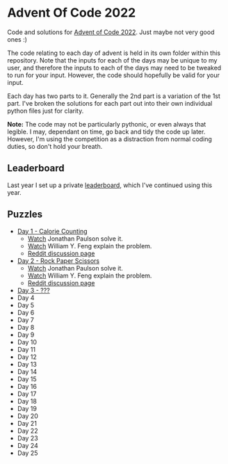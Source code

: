 # Advent Of Code 2022

Code and solutions for [Advent of Code 2022](http://adventofcode.com/2022).
Just maybe not very good ones :)

The code relating to each day of advent is held in its own folder within this
repository. Note that the inputs for each of the days may be unique to my
user, and therefore the inputs to each of the days may need to be tweaked to
run for your input. However, the code should hopefully be valid for your
input.

Each day has two parts to it. Generally the 2nd part is a variation of the 1st
part. I've broken the solutions for each part out into their own individual
python files just for clarity.

**Note:** The code may not be particularly pythonic, or even always that legible.
I may, dependant on time, go back and tidy the code up later. However, I'm
using the competition as a distraction from normal coding duties, so don't
hold your breath.

## Leaderboard

Last year I set up a private [leaderboard](leaderboard.json), which I've continued
using this year.

## Puzzles

  * [Day 1 - Calorie Counting](./day_01/README.md)
    * [Watch](https://www.youtube.com/watch?v=XpkFsqqYi6A) Jonathan Paulson solve it.
    * [Watch](https://www.youtube.com/watch?v=BkG_PBcVP1Y) William Y. Feng explain the problem.
    * [Reddit discussion page](https://www.reddit.com/r/adventofcode/comments/z9ezjb/2022_day_1_solutions/)
  * [Day 2 - Rock Paper Scissors](./day_02/README.md)
    * [Watch](https://www.youtube.com/watch?v=X1XH774hId0) Jonathan Paulson solve it.
    * [Watch](https://www.youtube.com/watch?v=oNAChDCtk9Q) William Y. Feng explain the problem.
    * [Reddit discussion page](https://www.reddit.com/r/adventofcode/comments/zac2v2/2022_day_2_solutions/)
  * [Day 3 - ???](./day_03/README.md)
  * Day 4
  * Day 5
  * Day 6
  * Day 7
  * Day 8
  * Day 9
  * Day 10
  * Day 11
  * Day 12
  * Day 13
  * Day 14
  * Day 15
  * Day 16
  * Day 17
  * Day 18
  * Day 19
  * Day 20
  * Day 21
  * Day 22
  * Day 23
  * Day 24
  * Day 25
